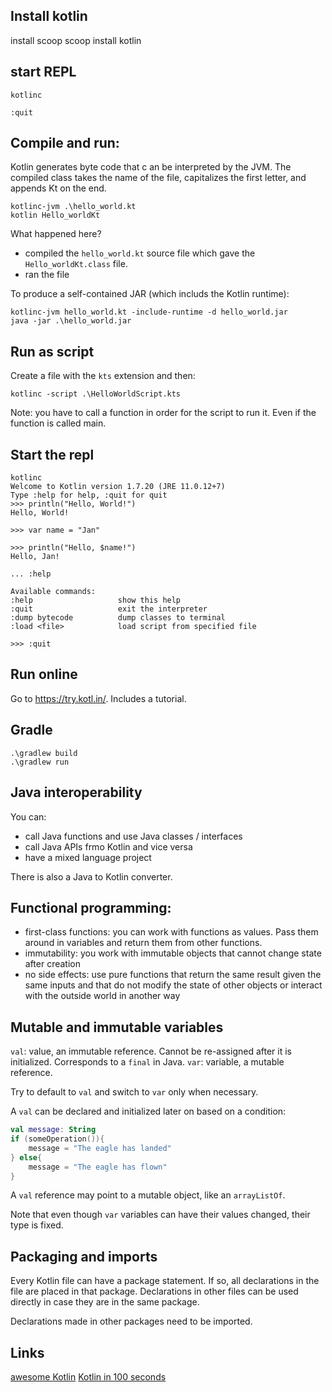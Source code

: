 
## Install kotlin

install scoop
scoop install kotlin


## start REPL

```
kotlinc

:quit
```


## Compile and run:

Kotlin generates byte code that c an be interpreted by the JVM. The compiled class takes the name of the file, capitalizes the first letter, and appends Kt on the end.

```
kotlinc-jvm .\hello_world.kt
kotlin Hello_worldKt
```
What happened here?
- compiled the `hello_world.kt` source file which gave the `Hello_worldKt.class` file.
- ran the file

To produce a self-contained JAR (which includs the Kotlin runtime):
```
kotlinc-jvm hello_world.kt -include-runtime -d hello_world.jar
java -jar .\hello_world.jar
```
## Run as script

Create a file with the `kts` extension and then:
```
kotlinc -script .\HelloWorldScript.kts
```

Note: you have to call a function in order for the script to run it. Even if the function is called main.

## Start the repl

```
kotlinc
Welcome to Kotlin version 1.7.20 (JRE 11.0.12+7)
Type :help for help, :quit for quit
>>> println("Hello, World!")
Hello, World!

>>> var name = "Jan"

>>> println("Hello, $name!")
Hello, Jan!

... :help

Available commands:
:help                   show this help
:quit                   exit the interpreter
:dump bytecode          dump classes to terminal
:load <file>            load script from specified file

>>> :quit
```
## Run online

Go to https://try.kotl.in/. Includes a tutorial.

## Gradle

```
.\gradlew build
.\gradlew run
```

## Java interoperability

You can:
- call Java functions and use Java classes / interfaces
- call Java APIs frmo Kotlin and vice versa
- have a mixed language project

There is also a Java to Kotlin converter.

## Functional programming:

- first-class functions: you can work with functions as values. Pass them around in variables and return them from other functions.
- immutability: you work with immutable objects that cannot change state after creation
- no side effects: use pure functions that return the same result given the same inputs and that do not modify the state of other objects or interact with the outside world in another way

## Mutable and immutable variables
`val`: value, an immutable reference. Cannot be re-assigned after it is initialized. Corresponds to a `final` in Java.
`var`: variable, a mutable reference.

Try to default to `val` and switch to `var` only when necessary.

A `val` can be declared and initialized later on based on a condition:
```kotlin
val message: String
if (someOperation()){
    message = "The eagle has landed"
} else{
    message = "The eagle has flown"
}
```

A `val` reference may point to a mutable object, like an `arrayListOf`.

Note that even though `var` variables can have their values changed, their type is fixed.


## Packaging and imports

Every Kotlin file can have a package statement. If so, all declarations in the file are placed in that package.
Declarations in other files can be used directly in case they are in the same package.

Declarations made in other packages need to be imported.

## Links

[awesome Kotlin](https://github.com/mcxiaoke/awesome-kotlin)
[Kotlin in 100 seconds](https://youtu.be/xT8oP0wy-A0)